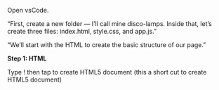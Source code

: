 Open vsCode.

“First, create a new folder — I’ll call mine disco-lamps. Inside that, let’s create three files: index.html, style.css, and app.js.”

“We’ll start with the HTML to create the basic structure of our page.”

**Step 1: HTML**

Type ! then tap to create HTML5 document (this a short cut to create HTML5 document)

<title> in title add the title you want I will add Disco lamps panel

use **link:css** to connects our HTML to the CSS file that contains all the styles.

<link rel="stylesheet" href="style.css" />

<!-- start with your H1 -->
<h1>Disco Lamp Panel</h1>

A large heading that appears at the top of the page.

It describes what this page/project is about.

<!-- Then lets build the button that will control all the lamps -->

<button id="flashAllBtn" onclick="toggleFlashAll()">Flash All Lamps</button>

A button that, when clicked, calls a JavaScript function toggleFlashAll().
This function will either start or stop flashing all the lamps at once.
The id="flashAllBtn" lets us change the button text later from JavaScript.

<div class="lamp-grid">
  <div class="lamp-block">
    <div class="lamp" id="lamp1"></div>
    <button onclick="toggleLamp('lamp1', 'red')">Toggle Red</button>
    <button onclick="flashLamp('lamp1', 'red')">Flash Red</button>
  </div>
</div>

Let’s break this down:
div class="lamp-grid"
This wraps all the lamps in a flexible grid layout.
The CSS will display them side-by-side and responsive.

div class="lamp-block"
This wraps a single lamp and its buttons.
Each lamp has its own block.

div class="lamp" id="lamp1"
This is the visual lamp — a circle styled by CSS.
It starts as "off".

The id="lamp1" allows JavaScript to find and control it.

Toggle Button

<button onclick="toggleLamp('lamp1', 'red')">Toggle Red</button>

When clicked, it runs the toggleLamp() function.
It passes the lamp’s ID (lamp1) and its color (red) to that function.

Flash Button

<button onclick="flashLamp('lamp1', 'red')">Flash Red</button>

This one turns the flashing effect on/off for this specific lamp.
It uses the same ID and color as input for the flashLamp() function.

We will repeat the last step for 5 times to create more lamps.

<div class="lamp-block">
    <div class="lamp" id="lamp2"></div>
    <button onclick="toggleLamp('lamp2', 'blue')">Toggle Blue</button>
    <button onclick="flashLamp('lamp2', 'blue')">Flash Blue</button>
</div>

<div class="lamp-block">
    <div class="lamp" id="lamp3"></div>
    <button onclick="toggleLamp('lamp3', 'green')">Toggle Green</button>
    <button onclick="flashLamp('lamp3', 'green')">Flash Green</button>
</div>

<div class="lamp-block">
    <div class="lamp" id="lamp4"></div>
    <button onclick="toggleLamp('lamp4', 'yellow')">Toggle Yellow</button>
    <button onclick="flashLamp('lamp4', 'yellow')">Flash Yellow</button>
</div>

<div class="lamp-block">
    <div class="lamp" id="lamp5"></div>
    <button onclick="toggleLamp('lamp5', 'purple')">Toggle Purple</button>
    <button onclick="flashLamp('lamp5', 'purple')">Flash Purple</button>
</div>

<div class="lamp-block">
    <div class="lamp" id="lamp6"></div>
    <button onclick="toggleLamp('lamp6', 'cyan')">Toggle Cyan</button>
    <button onclick="flashLamp('lamp6', 'cyan')">Flash Cyan</button>
</div>

Final Line: Script Tag

<script src="app.js"></script>

This loads the JavaScript file where all your logic lives.

It connects everything on the page to the interactivity you’ll build with JS.

**Step 2: CSS file**

```css
body {
  font-family: sans-serif;
  background: #fff;
  color: #3c3b3b;
  text-align: center;
  padding: 20px;
}
```

What it does
Uses a basic sans-serif font
Sets a background color white
Makes the text gray
Centers all text and content on the page
Adds spacing inside the page (padding: 20px)

Flash all button

```css
#flashAllBtn {
  padding: 10px 20px;
  margin-bottom: 20px;
  background: crimson;
  color: white;
  border: none;
  font-size: 16px;
  border-radius: 8px;
  cursor: pointer;
}
```

What it does:
padding: 10px 20px

Adds space inside the button (top-bottom: 10px, left-right: 20px) — makes it bigger and easier to click.

margin-bottom: 20px
Adds space below the button so it doesn’t sit too close to the lamps.

background: crimson
Gives the button a bold red background color to make it stand out.

color: white
Sets the text color to white so it contrasts well with the red background.

border: none
Removes the default border to give it a cleaner, modern look.

font-size: 16px
Makes the text inside the button slightly larger and easier to read.

border-radius: 8px
Rounds the corners of the button — this makes the design look softer and friendlier.

cursor: pointer
Changes the mouse pointer to a hand icon when hovering over the button — tells the user it's clickable.

```css
#flashAllBtn:hover {
  background: darkred;
}
```

Changes the background color to dark red when the user hovers over the button.

Lamp Grid Container

```css
.lamp-grid {
  display: flex;
  flex-wrap: wrap;
  justify-content: center;
  gap: 30px;
}
```

What it does
Uses Flexbox to arrange lamp blocks side-by-side
flex-wrap: wrap lets them move to a new row on smaller screens
gap: 30px adds spacing between the lamps

```css
.lamp-block {
  display: flex;
  flex-direction: column;
  align-items: center;
}
```

What it does
Stacks the lamp and buttons vertically (column)
Centers them horizontally

The Lamp Circle

```css
.lamp {
  width: 80px;
  height: 80px;
  background-color: transparent;
  border-radius: 50%;
  margin-bottom: 10px;
  box-shadow: 0 0 10px #000;
  transition: background-color 0.3s ease, box-shadow 0.3s ease;
}
```

What it does
Makes a square lamp (80px x 80px)
Turns it into a circle using border-radius: 50%
Default color is transparent
Adds a subtle shadow
Adds smooth transitions for any change

Buttons

```css
button {
  margin: 3px;
  padding: 6px 10px;
  background: #444;
  color: white;
  border: none;
  border-radius: 5px;
  cursor: pointer;
}
```

What it does
Styles the buttons with dark background
Rounded corners (border-radius: 5px)
Removes border lines
Adds spacing and padding
Changes the cursor on hover

Glowing Lamp States
We will use these classes to add colors for each lamp when toggle the buttons using JS

```css
.lamp.on-red {
  background-color: red;
  box-shadow: 0 0 20px red;
}
.lamp.on-blue {
  background-color: blue;
  box-shadow: 0 0 20px blue;
}
.lamp.on-green {
  background-color: green;
  box-shadow: 0 0 20px green;
}
.lamp.on-yellow {
  background-color: yellow;
  box-shadow: 0 0 20px yellow;
}
.lamp.on-purple {
  background-color: purple;
  box-shadow: 0 0 20px purple;
}
.lamp.on-cyan {
  background-color: cyan;
  box-shadow: 0 0 20px cyan;
}
```

What it does
These classes apply a color and glowing shadow
Added dynamically with JavaScript when a lamp is "on"
Each color has its own class (e.g. on-red, on-blue)

**step 3: JavaScript**

```javascript
let flashing = {};
let flashAllInterval = null;
let allLampIds = ["lamp1", "lamp2", "lamp3", "lamp4", "lamp5", "lamp6"];
```

Variable Purpose:

flashing: Keeps track of which lamps are flashing one by one.
flashAllInterval: Used to control flashing of all lamps at once.
allLampIds: Just a list of lamp IDs — we use this to control all lamps in a loop.

Toggle One Lamp

```javascript
const toggleLamp = (id, color) => {
  const lamp = document.getElementById(id);

  // Stop flashing if this lamp is already flashing
  if (flashing[id]) {
    clearInterval(flashing[id]);
    flashing[id] = null;
  }

  // Turn lamp off if it’s already on
  if (lamp.classList.contains(`on-${color}`)) {
    lamp.className = "lamp";
  } else {
    // Otherwise, turn it on with color
    lamp.className = "lamp on-" + color;
  }
};
```

What it does:
Gets the lamp by its id.
If it's flashing, stop the flashing.
If it's on → turn it off.
If it's off → turn it on and make it glow in the selected color.

Flash One Lamp

```javascript
const flashLamp = (id, color) => {
  const lamp = document.getElementById(id);

  // If this lamp is already flashing, stop it
  if (flashing[id]) {
    clearInterval(flashing[id]);
    flashing[id] = null;
    lamp.className = "lamp"; // turn it off
  } else {
    // Start flashing every 0.5 seconds (500 ms)
    flashing[id] = setInterval(() => {
      lamp.classList.toggle(`on-${color}`);
    }, 500);
  }
};
```

What it does:
If the lamp is already flashing, stop the flashing and turn it off.
If it's not flashing, start toggling it on/off every 500ms — creating a flashing effect.

Helper: Color Picker Function

```javascript
const getLampColor = (index) => {
  const colors = ["red", "blue", "green", "yellow", "purple", "cyan"];
  return colors[index % colors.length];
};
```

What it does:
We have 6 colors.
This function gives a color based on the lamp’s position.
If you go past 6 lamps, % makes sure you loop back to the start of the list.

Flash All Lamps Button

```javascript
const toggleFlashAll = () => {
  if (flashAllInterval) {
    // Stop all flashing
    clearInterval(flashAllInterval);
    flashAllInterval = null;

    // Turn off all lamps
    allLampIds.forEach((id) => {
      document.getElementById(id).className = "lamp";
    });

    // Change button text back
    document.getElementById("flashAllBtn").innerText = "Flash All Lamps";
  } else {
    // Start flashing all lamps
    let on = false;

    flashAllInterval = setInterval(() => {
      on = !on;

      allLampIds.forEach((id, index) => {
        const color = getLampColor(index);
        const lamp = document.getElementById(id);
        lamp.className = on ? `lamp on-${color}` : "lamp";
      });
    }, 500);

    // Update button text
    document.getElementById("flashAllBtn").innerText = "Stop Flashing";
  }
};
```

What it does:
If flashing is already happening → stop it and turn off all lamps.
If not flashing yet → start toggling all lamps on/off every 500ms.
The on variable helps switch between ON and OFF each time.
The button text changes based on what’s happening.
